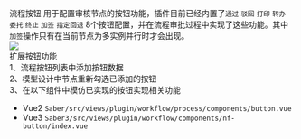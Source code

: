 流程按钮 用于配置审核节点的按钮功能，插件目前已经内置了`通过` `驳回` `打印` `转办` `委托` `终止` `加签` `指定回退` 8个按钮配置，并在流程审批过程中实现了这些功能。其中`加签`操作只有在当前节点为多实例并行时才会出现。  
![](https://cdn.nutflow.vip/docs/image-20220222134905582.png)  
扩展按钮功能  
1、流程按钮列表中添加按钮数据  
2、模型设计中节点重新勾选已添加的按钮  
3、在以下组件中模仿已实现的按钮实现相关功能  
* Vue2 `Saber/src/views/plugin/workflow/process/components/button.vue`  
* Vue3 `Saber3/src/views/plugin/workflow/components/nf-button/index.vue`
